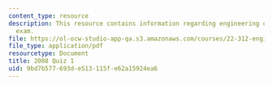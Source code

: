 ```yaml
---
content_type: resource
description: This resource contains information regarding engineering of nuclear reactors
  exam.
file: https://ol-ocw-studio-app-qa.s3.amazonaws.com/courses/22-312-engineering-of-nuclear-reactors-fall-2015/9bd7b577693de513115fe62a15924ea6_MIT22_312F15_quiz1_2008.pdf
file_type: application/pdf
resourcetype: Document
title: 2008 Quiz 1
uid: 9bd7b577-693d-e513-115f-e62a15924ea6
---
```

